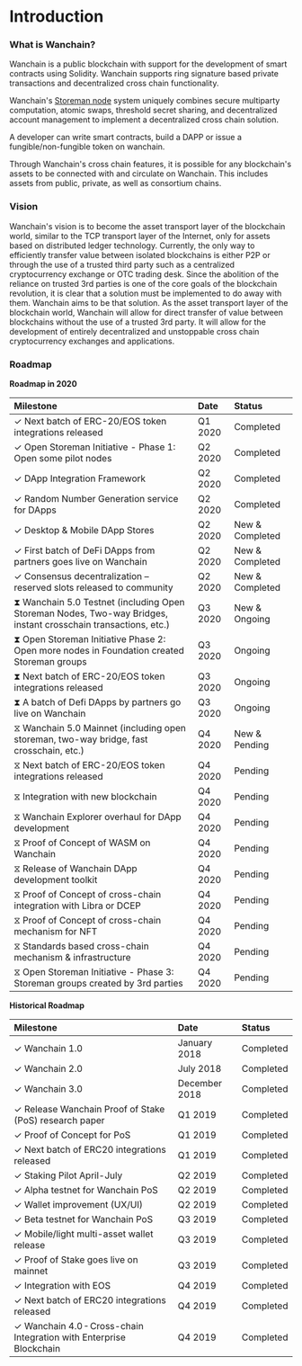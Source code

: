 # Introduction  

### What is Wanchain?
Wanchain is a public blockchain with support for the development of smart contracts using Solidity. Wanchain supports ring signature based private transactions and decentralized cross chain functionality.

Wanchain's [Storeman node](technology/storeman.md) system uniquely combines  secure multiparty computation, atomic swaps, threshold secret sharing, and decentralized account management to implement a decentralized cross chain solution.

A developer can write smart contracts, build a DAPP or issue a fungible/non-fungible token on wanchain. 

Through Wanchain's cross chain features, it is possible for any blockchain's assets to be connected with and circulate on Wanchain. This includes assets from public, private, as well as consortium chains.


### Vision

Wanchain's vision is to become the asset transport layer of the blockchain world, similar to the TCP transport layer of the Internet, only for assets based on distributed ledger technology. Currently, the only way to efficiently transfer value between isolated blockchains is either P2P or through the use of a trusted third party such as a centralized cryptocurrency exchange or OTC trading desk. Since the abolition of the reliance on trusted 3rd parties is one of the core goals of the blockchain revolution, it is clear that a solution must be implemented to do away with them. Wanchain aims to be that solution. As the asset transport layer of the blockchain world, Wanchain will allow for direct transfer of value between blockchains without the use of a trusted 3rd party. It will allow for the development of entirely decentralized and unstoppable cross chain cryptocurrency exchanges and applications. 

### Roadmap

**Roadmap in 2020**

| **Milestone**  |**Date**   |**Status** |
|:---|:---|:---|
|✓ Next batch of ERC-20/EOS token integrations released | Q1 2020  | Completed|
|✓ Open Storeman Initiative - Phase 1: Open some pilot nodes | Q2 2020  | Completed|
|✓ DApp Integration Framework | Q2 2020  | Completed|
|✓ Random Number Generation service for DApps | Q2 2020  | Completed|
|✓ Desktop & Mobile DApp Stores | Q2 2020  | New & Completed|
|✓ First batch of DeFi DApps from partners goes live on Wanchain | Q2 2020  | New & Completed|
|✓ Consensus decentralization – reserved slots released to community| Q2 2020  | New & Completed|
|⧗ Wanchain 5.0 Testnet (including Open Storeman Nodes, Two-way Bridges, instant crosschain transactions, etc.) | Q3 2020  | New & Ongoing|
|⧗ Open Storeman Initiative Phase 2: Open more nodes in Foundation created Storeman groups | Q3 2020  | Ongoing|
|⧗ Next batch of ERC-20/EOS token integrations released | Q3 2020  | Ongoing|
|⧗ A batch of Defi DApps by partners go live on Wanchain | Q3 2020  | Ongoing|
|⧖ Wanchain 5.0 Mainnet (including open storeman, two-way bridge, fast crosschain, etc.) | Q4 2020  | New & Pending|
|⧖ Next batch of ERC-20/EOS token integrations released | Q4 2020  | Pending|
|⧖ Integration with new blockchain | Q4 2020  | Pending|
|⧖ Wanchain Explorer overhaul for DApp development | Q4 2020  | Pending|
|⧖ Proof of Concept of WASM on Wanchain | Q4 2020  | Pending|
|⧖ Release of Wanchain DApp development toolkit | Q4 2020  | Pending|
|⧖ Proof of Concept of cross-chain integration with Libra or DCEP | Q4 2020  | Pending|
|⧖ Proof of Concept of cross-chain mechanism for NFT | Q4 2020  | Pending|
|⧖ Standards based cross-chain mechanism & infrastructure | Q4 2020  | Pending|
|⧖ Open Storeman Initiative - Phase 3: Storeman groups created by 3rd parties | Q4 2020  | Pending|

**Historical Roadmap**

| **Milestone**  |**Date**   |**Status** |
|:---|:---|:---|
|✓ Wanchain 1.0 | January 2018 |  Completed |
|✓ Wanchain 2.0 | July 2018  | Completed  |
|✓ Wanchain 3.0 | December 2018  | Completed|
|✓ Release Wanchain Proof of Stake (PoS) research paper |Q1 2019|Completed|
|✓ Proof of Concept for PoS|Q1 2019|Completed|
|✓ Next batch of ERC20 integrations released|Q1 2019|Completed|
|✓ Staking Pilot April-July|Q2 2019|Completed|
|✓ Alpha testnet for Wanchain PoS|Q2 2019|Completed|
|✓ Wallet improvement (UX/UI)|Q2 2019|Completed|
|✓ Beta testnet for Wanchain PoS|Q3 2019|Completed|
|✓ Mobile/light multi-asset wallet release|Q3 2019|Completed|
|✓ Proof of Stake goes live on mainnet|Q3 2019|Completed|
|✓ Integration with EOS |Q4 2019|Completed|
|✓ Next batch of ERC20 integrations released|Q4 2019|Completed|
|✓ Wanchain 4.0 - Cross-chain Integration with Enterprise Blockchain|Q4 2019|Completed|

